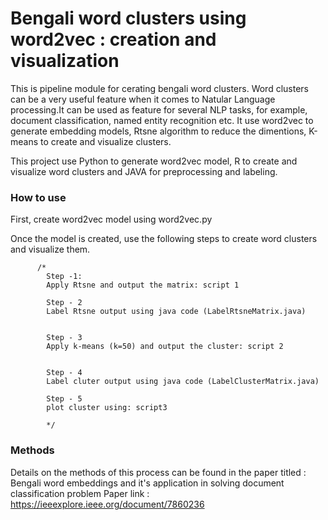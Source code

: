 Bengali word clusters using word2vec : creation and visualization
=======================================

This is pipeline module for cerating bengali word clusters. Word clusters can be a very useful feature when it comes to Natular Language processing.It can be used as feature for several NLP tasks, for example, document classification, named entity recognition etc. It use word2vec to generate embedding models, Rtsne algorithm to reduce the dimentions, K-means to create and visualize clusters.

This project use Python to generate word2vec model, R to create and visualize word clusters and JAVA for preprocessing and labeling.

### How to use
First, create word2vec model using word2vec.py

Once the model is created, use the following steps to create word clusters and visualize them. 

          /*
            Step -1:
            Apply Rtsne and output the matrix: script 1

            Step - 2
            Label Rtsne output using java code (LabelRtsneMatrix.java)


            Step - 3
            Apply k-means (k=50) and output the cluster: script 2


            Step - 4
            Label cluter output using java code (LabelClusterMatrix.java)
            
            Step - 5
            plot cluster using: script3

            */

### Methods

Details on the methods of this process can be found in the paper titled : Bengali word embeddings and it's application in solving document classification problem Paper link : <https://ieeexplore.ieee.org/document/7860236>
